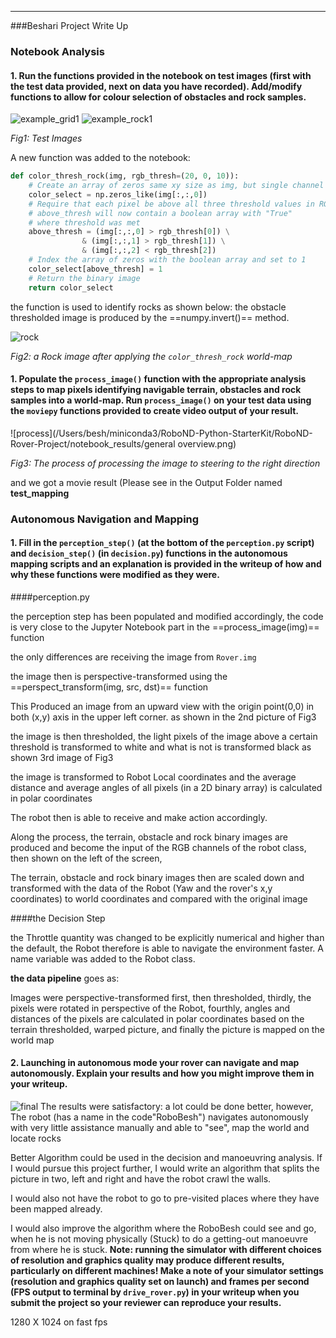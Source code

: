 

---
###Beshari Project Write Up

### Notebook Analysis
#### 1. Run the functions provided in the notebook on test images (first with the test data provided, next on data you have recorded). Add/modify functions to allow for colour selection of obstacles and rock samples.


![example_grid1](https://user-images.githubusercontent.com/6395647/31848397-ff5eaba2-b5ff-11e7-8a74-85fe79aaf319.jpg)
![example_rock1](https://user-images.githubusercontent.com/6395647/31848399-ff774252-b5ff-11e7-9e4c-6ff3231e4a57.jpg)

*Fig1: Test Images*


A new function was added to the notebook:

~~~python
def color_thresh_rock(img, rgb_thresh=(20, 0, 10)):
    # Create an array of zeros same xy size as img, but single channel
    color_select = np.zeros_like(img[:,:,0])
    # Require that each pixel be above all three threshold values in RGB
    # above_thresh will now contain a boolean array with "True"
    # where threshold was met
    above_thresh = (img[:,:,0] > rgb_thresh[0]) \
                & (img[:,:,1] > rgb_thresh[1]) \
                & (img[:,:,2] < rgb_thresh[2])
    # Index the array of zeros with the boolean array and set to 1
    color_select[above_thresh] = 1
    # Return the binary image
    return color_select
~~~
the function is used to identify rocks as shown below:
the obstacle thresholded image is produced by the ==numpy.invert()== method.

![rock](/Users/besh/miniconda3/RoboND-Python-StarterKit/RoboND-Rover-Project/notebook_results/rock.jpg)

*Fig2: a Rock image after applying the `color_thresh_rock` world-map*
#### 1. Populate the `process_image()` function with the appropriate analysis steps to map pixels identifying navigable terrain, obstacles and rock samples into a world-map.  Run `process_image()` on your test data using the `moviepy` functions provided to create video output of your result. 

![process](/Users/besh/miniconda3/RoboND-Python-StarterKit/RoboND-Rover-Project/notebook_results/general overview.png)

*Fig3: The process of processing the image to steering to the right direction*


and we got a movie result (Please see in the Output Folder named **test_mapping**


### Autonomous Navigation and Mapping

#### 1. Fill in the `perception_step()` (at the bottom of the `perception.py` script) and `decision_step()` (in `decision.py`) functions in the autonomous mapping scripts and an explanation is provided in the writeup of how and why these functions were modified as they were.

####perception.py

the perception step has been populated and modified accordingly, the code is very close to the Jupyter Notebook part in the ==process_image(img)== function

the only differences are receiving the image from `Rover.img`

the image then is perspective-transformed using the ==perspect_transform(img, src, dst)== function

This Produced an image from an upward view with the origin point(0,0) in both (x,y) axis in the upper left corner. as shown in the 2nd picture of Fig3


the image is then thresholded, the light pixels of the image above a certain threshold is transformed to white and what is not is transformed black as shown 3rd image of Fig3

the image is transformed to Robot Local coordinates and the average distance and average angles of all pixels (in a 2D binary array) is calculated in polar coordinates 

The robot then is able to receive and make action accordingly.

Along the process, the terrain, obstacle and rock binary images are produced and become the input of the RGB channels of the robot class, then shown on the left of the screen,

The terrain, obstacle and rock binary images then are scaled down and transformed with the data of the Robot (Yaw and the rover's x,y coordinates) to world coordinates and compared with the original image

####the Decision Step

the Throttle quantity was changed to be explicitly numerical and higher than the default, the Robot therefore is able to navigate the environment faster. A name variable was added to the Robot class.

**the data pipeline** goes as: 

 Images were perspective-transformed first, then thresholded, thirdly, the pixels were rotated in perspective of the Robot, fourthly, angles and distances of the pixels are calculated in polar coordinates based on the terrain thresholded, warped picture, and finally the picture is mapped on the world map

#### 2. Launching in autonomous mode your rover can navigate and map autonomously.  Explain your results and how you might improve them in your writeup.  


![final](/Users/besh/miniconda3/RoboND-Python-StarterKit/RoboND-Rover-Project/output.jpeg)
The results were satisfactory: a lot could be done better, however, The robot (has a name in the code"RoboBesh") navigates autonomously with very little assistance manually and able to "see", map the world and locate rocks

Better Algorithm could be used in the decision and manoeuvring analysis. If I would pursue this project further, I would write an algorithm that splits the picture in two, left and right and have the robot crawl the walls.

I would also not have the robot to go to pre-visited places where they have been mapped already.

I would also improve the algorithm where the RoboBesh could see and go, when he is not moving physically (Stuck) to do a getting-out manoeuvre from where he is stuck.
**Note: running the simulator with different choices of resolution and graphics quality may produce different results, particularly on different machines!  Make a note of your simulator settings (resolution and graphics quality set on launch) and frames per second (FPS output to terminal by `drive_rover.py`) in your writeup when you submit the project so your reviewer can reproduce your results.**

1280 X 1024 on fast fps




